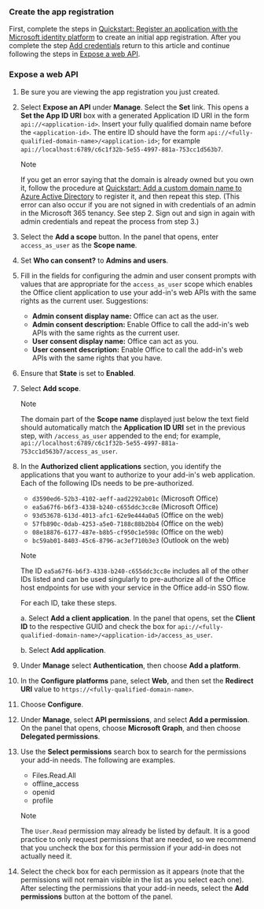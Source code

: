 ### Create the app registration

First, complete the steps in [Quickstart: Register an application with the Microsoft identity platform](/azure/active-directory/develop/quickstart-register-app) to create an initial app registration. After you complete the step [Add credentials](/azure/active-directory/develop/quickstart-register-app#add-credentials) return to this article and continue following the steps in [Expose a web API](#expose-a-web-api).

### Expose a web API

1. Be sure you are viewing the app registration you just created.
1. Select **Expose an API** under **Manage**. Select the **Set** link. This opens a **Set the App ID URI** box with a generated Application ID URI in the form `api://<application-id>`. Insert your fully qualified domain name before the `<application-id>`. The entire ID should have the form `api://<fully-qualified-domain-name>/<application-id>`; for example `api://localhost:6789/c6c1f32b-5e55-4997-881a-753cc1d563b7`.

    > [!NOTE]
    > If you get an error saying that the domain is already owned but you own it, follow the procedure at [Quickstart: Add a custom domain name to Azure Active Directory](/azure/active-directory/add-custom-domain) to register it, and then repeat this step. (This error can also occur if you are not signed in with credentials of an admin in the Microsoft 365 tenancy. See step 2. Sign out and sign in again with admin credentials and repeat the process from step 3.)

1. Select the **Add a scope** button. In the panel that opens, enter `access_as_user` as the **Scope name**.

1. Set **Who can consent?** to **Admins and users**.

1. Fill in the fields for configuring the admin and user consent prompts with values that are appropriate for the `access_as_user` scope which enables the Office client application to use your add-in's web APIs with the same rights as the current user. Suggestions:

    - **Admin consent display name:** Office can act as the user.
    - **Admin consent description:** Enable Office to call the add-in's web APIs with the same rights as the current user.
    - **User consent display name:** Office can act as you.
    - **User consent description:** Enable Office to call the add-in's web APIs with the same rights that you have.

1. Ensure that **State** is set to **Enabled**.

1. Select **Add scope**.

    > [!NOTE]
    > The domain part of the **Scope name** displayed just below the text field should automatically match the **Application ID URI** set in the previous step, with `/access_as_user` appended to the end; for example, `api://localhost:6789/c6c1f32b-5e55-4997-881a-753cc1d563b7/access_as_user`.

1. In the **Authorized client applications** section, you identify the applications that you want to authorize to your add-in's web application. Each of the following IDs needs to be pre-authorized.
  
    * `d3590ed6-52b3-4102-aeff-aad2292ab01c` (Microsoft Office)
    * `ea5a67f6-b6f3-4338-b240-c655ddc3cc8e` (Microsoft Office)
    * `93d53678-613d-4013-afc1-62e9e444a0a5` (Office on the web)
    * `57fb890c-0dab-4253-a5e0-7188c88b2bb4` (Office on the web)
    * `08e18876-6177-487e-b8b5-cf950c1e598c` (Office on the web)
    * `bc59ab01-8403-45c6-8796-ac3ef710b3e3` (Outlook on the web)

    > [!NOTE]
    > The ID `ea5a67f6-b6f3-4338-b240-c655ddc3cc8e` includes all of the other IDs listed and can be used singularly to pre-authorize all of the Office host endpoints for use with your service in the Office add-in SSO flow. 

    For each ID, take these steps.

      a. Select **Add a client application**. In the panel that opens, set the **Client ID** to the respective GUID and check the box for `api://<fully-qualified-domain-name>/<application-id>/access_as_user`.

      b. Select **Add application**.

1. Under **Manage** select **Authentication**, then choose **Add a platform**.

1. In the **Configure platforms** pane, select **Web**, and then set the **Redirect URI** value to `https://<fully-qualified-domain-name>`.

1. Choose **Configure**.

1. Under **Manage**, select **API permissions**, and select **Add a permission**. On the panel that opens, choose **Microsoft Graph**, and then choose **Delegated permissions**.

1. Use the **Select permissions** search box to search for the permissions your add-in needs. The following are examples.

    * Files.Read.All
    * offline_access
    * openid
    * profile

    > [!NOTE]
    > The `User.Read` permission may already be listed by default. It is a good practice to only request permissions that are needed, so we recommend that you uncheck the box for this permission if your add-in does not actually need it.

1. Select the check box for each permission as it appears (note that the permissions will not remain visible in the list as you select each one). After selecting the permissions that your add-in needs, select the **Add permissions** button at the bottom of the panel.

